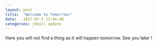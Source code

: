 ```yaml
---
layout: post
title:  "Welcome to Tomorrow!"
date:   2017-07-5 13:46:40
categories: jekyll update
---
```


Here you will not find a thing as it will happen tomorrow.
See you later ! 

[jekyll]:      http://jekyllrb.com
[jekyll-gh]:   https://github.com/jekyll/jekyll
[jekyll-help]: https://github.com/jekyll/jekyll-help
